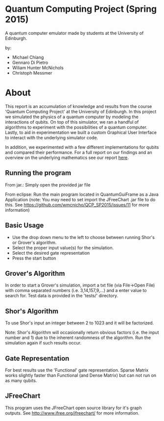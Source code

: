 # Quantum Computing Project (Spring 2015)
A quantum computer emulator made by students at the University of Edinburgh.

by:
*  Michael Chiang
*  Gennaro Di Pietro
*  Wiliam Hunter McNichols
*  Christoph Messmer

# About
This report is an accumulation of knowledge and results from the course 'Quantum Computing Project' at the University of Edinburgh. In this project we simulated the physics of a quantum computer by modeling the interactions of qubits. On top of this simulator, we ran a handful of algorithms to experiment with the possibilities of a quantum computer. Lastly, to aid in experimentation we built a custom Graphical User Interface to interact with the underlying simulator code.

In addition, we experimented with a few different implementations for qubits and compared their performance. For a full report on our findings and an overview on the underlying mathematics see our report [here](https://github.com/wmcnicho/QCP_SP2015/blob/master/report/report_QCP2015.pdf).

## Running the program


From jar.: Simply open the provided jar file

From eclipse: Run the main program located in QuantumGuiFrame as a Java Application
(note: You may need to set import the JFreeChart .jar file to do this. See https://github.com/wmcnicho/QCP_SP2015/issues/11 for more information)

##  Basic Usage 

*   Use the drop down menu to the left to choose between running Shor's or Grover's algorithm.
*   Select the proper input value(s) for the simulation.
*   Select the desired gate representation
*   Press the start button

##  Grover's Algorithm

In order to start a Grover's simulation, import a txt file (via File->Open File) with comma separated numbers (i.e. 3,14,157,9,...) and a enter value to search for. Test data is provided in the 'tests/' directory.

##  Shor's Algorithm

To use Shor's input an integer between 2 to 1023 and it will be factorized.

Note: Shor's Algorithm will occasionally return obvious factors (i.e. the input number and  1) due to the inherent randomness of the algorithm. Run the simulation again if such results occur.

## Gate Representation

For best results use the 'Functional' gate representation. Sparse Matrix works slightly faster than Functional (and Dense Matrix) but can not run on as many qubits.

## JFreeChart
This program uses the JFreeChart open source library for it's graph outputs. See http://www.jfree.org/jfreechart/ for more information.
